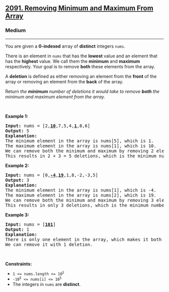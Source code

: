 <h2><a href="https://leetcode.com/problems/removing-minimum-and-maximum-from-array/">2091. Removing Minimum and Maximum From Array</a></h2><h3>Medium</h3><hr><div><p>You are given a <strong>0-indexed</strong> array of <strong>distinct</strong> integers <code>nums</code>.</p>

<p>There is an element in <code>nums</code> that has the <strong>lowest</strong> value and an element that has the <strong>highest</strong> value. We call them the <strong>minimum</strong> and <strong>maximum</strong> respectively. Your goal is to remove <strong>both</strong> these elements from the array.</p>

<p>A <strong>deletion</strong> is defined as either removing an element from the <strong>front</strong> of the array or removing an element from the <strong>back</strong> of the array.</p>

<p>Return <em>the <strong>minimum</strong> number of deletions it would take to remove <strong>both</strong> the minimum and maximum element from the array.</em></p>

<p>&nbsp;</p>
<p><strong>Example 1:</strong></p>

<pre><strong>Input:</strong> nums = [2,<u><strong>10</strong></u>,7,5,4,<u><strong>1</strong></u>,8,6]
<strong>Output:</strong> 5
<strong>Explanation:</strong> 
The minimum element in the array is nums[5], which is 1.
The maximum element in the array is nums[1], which is 10.
We can remove both the minimum and maximum by removing 2 elements from the front and 3 elements from the back.
This results in 2 + 3 = 5 deletions, which is the minimum number possible.
</pre>

<p><strong>Example 2:</strong></p>

<pre><strong>Input:</strong> nums = [0,<u><strong>-4</strong></u>,<u><strong>19</strong></u>,1,8,-2,-3,5]
<strong>Output:</strong> 3
<strong>Explanation:</strong> 
The minimum element in the array is nums[1], which is -4.
The maximum element in the array is nums[2], which is 19.
We can remove both the minimum and maximum by removing 3 elements from the front.
This results in only 3 deletions, which is the minimum number possible.
</pre>

<p><strong>Example 3:</strong></p>

<pre><strong>Input:</strong> nums = [<u><strong>101</strong></u>]
<strong>Output:</strong> 1
<strong>Explanation:</strong>  
There is only one element in the array, which makes it both the minimum and maximum element.
We can remove it with 1 deletion.
</pre>

<p>&nbsp;</p>
<p><strong>Constraints:</strong></p>

<ul>
	<li><code>1 &lt;= nums.length &lt;= 10<sup>5</sup></code></li>
	<li><code>-10<sup>5</sup> &lt;= nums[i] &lt;= 10<sup>5</sup></code></li>
	<li>The integers in <code>nums</code> are <strong>distinct</strong>.</li>
</ul>
</div>